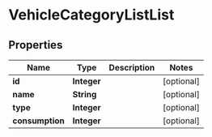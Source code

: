 # VehicleCategoryListList

## Properties
Name | Type | Description | Notes
------------ | ------------- | ------------- | -------------
**id** | **Integer** |  |  [optional]
**name** | **String** |  |  [optional]
**type** | **Integer** |  |  [optional]
**consumption** | **Integer** |  |  [optional]
